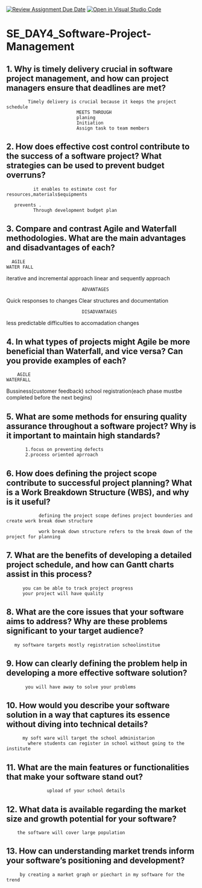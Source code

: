 [![Review Assignment Due Date](https://classroom.github.com/assets/deadline-readme-button-22041afd0340ce965d47ae6ef1cefeee28c7c493a6346c4f15d667ab976d596c.svg)](https://classroom.github.com/a/9pw6JKcu)
[![Open in Visual Studio Code](https://classroom.github.com/assets/open-in-vscode-2e0aaae1b6195c2367325f4f02e2d04e9abb55f0b24a779b69b11b9e10269abc.svg)](https://classroom.github.com/online_ide?assignment_repo_id=18473530&assignment_repo_type=AssignmentRepo)
# SE_DAY4_Software-Project-Management
## 1. Why is timely delivery crucial in software project management, and how can project managers ensure that deadlines are met?
            Timely delivery is crucial because it keeps the project schedule
                              MEETS THROUGH
                              planing
                              Initiation
                              Assign task to team members
## 2. How does effective cost control contribute to the success of a software project? What strategies can be used to prevent budget overruns?
              it enables to estimate cost for resources,materials$equipments

       prevents .
              Through development budget plan
## 3. Compare and contrast Agile and Waterfall methodologies. What are the main advantages and disadvantages of each?
      AGILE                                                             WATER FALL
iterative and incremental approach                                linear and sequently approach

                                ADVANTAGES
Quick responses to changes                                         Clear structures and documentation

                                DISADVANTAGES
 Iess predictable                                                 difficulties to accomadation changes
 
## 4. In what types of projects might Agile be more beneficial than Waterfall, and vice versa? Can you provide examples of each?
        AGILE                                                            WATERFALL
Bussiness(customer feedback)                                     school registration(each phase mustbe completed before the next begins)
## 5. What are some methods for ensuring quality assurance throughout a software project? Why is it important to maintain high standards?
           1.focus on preventing defects
           2.process oriented aprroach

## 6. How does defining the project scope contribute to successful project planning? What is a Work Breakdown Structure (WBS), and why is it useful?
                defining the project scope defines project bounderies and create work break down structure

                work break down structure refers to the break down of the project for planning

## 7. What are the benefits of developing a detailed project schedule, and how can Gantt charts assist in this process?

          you can be able to track project progress
          your project will have quality


## 8. What are the core issues that your software aims to address? Why are these problems significant to your target audience?

       my software targets mostly registration schoolinstitue 
      
## 9. How can clearly defining the problem help in developing a more effective software solution?

           you will have away to solve your problems
           
## 10. How would you describe your software solution in a way that captures its essence without diving into technical details?

          my soft ware will target the school administarion 
            where students can register in school without going to the institute
            
## 11. What are the main features or functionalities that make your software stand out?
                   upload of your school details 
## 12. What data is available regarding the market size and growth potential for your software?

        the software will cover large population
        
## 13. How can understanding market trends inform your software’s positioning and development?
         by creating a market graph or piechart in my software for the trend

